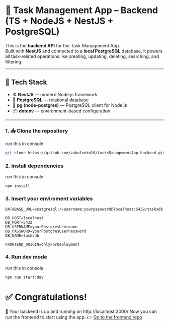 # 🧠 Task Management App – Backend (TS + NodeJS + NestJS + PostgreSQL)

This is the **backend API** for the Task Management App.  
Built with **NestJS** and connected to a **local PostgreSQL** database, it powers all task-related operations like creating, updating, deleting, searching, and filtering.

---

## 🚀 Tech Stack

- ⚙️ **NestJS** — modern Node.js framework
- 🐘 **PostgreSQL** — relational database
- 🔌 **pg (node-postgres)** — PostgreSQL client for Node.js
- 📦 **dotenv** — environment-based configuration

---

### 1. 📥 Clone the repository
run this in console
```bash
git clone https://github.com/vakulenko10/tasksManagementApp-backend.git .

```
### 2. Install dependencies
run this in console
```
npm install
```
### 3. Insert  your enviroment variables 
```
DATABASE_URL=postgresql://username:yourpassword@localhost:5432/tasksdb

DB_HOST=localhost
DB_PORT=5432
DB_USERNAME=yourPostgresUsername
DB_PASSWORD=yourPostgresUserPassword
DB_NAME=tasksdb

FRONTEND_ORIGIN=onlyForDeployment
```
### 4. Run dev mode
run this in console
```
npm run start:dev
```
# ✅ Congratulations!
🎉 Your backend is up and running on http://localhost:3000/
Now you can run the frontend to start using the app:
👉 [Go to the frontend repo](https://github.com/vakulenko10/TaskManagementApp-Frontend)
